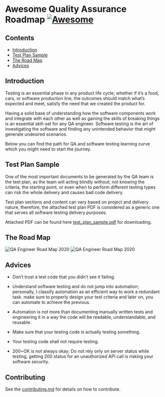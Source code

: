 Awesome Quality Assurance Roadmap [![Awesome](https://awesome.re/badge.svg)](https://awesome.re)
================================================================================================

Contents
--------

-   [Introduction](#introduction)
-   [Test Plan Sample](#test-plan-sample)
-   [The Road Map](#the-road-map)
-   [Advices](#advices)

Introduction
------------

Testing is an essential phase in any product life cycle; whether if it’s a food, cars, or software production line, the outcomes should match what’s expected and meet, satisfy the need that we created the product for.

Having a solid base of understanding how the software components work and integrate with each other as well as gaining the skills of breaking things is an essential skill-set for any QA engineer. Software testing is the art of investigating the software and finding any unintended behavior that might generate undesired scenarios.

Below you can find the path for QA and software testing learning curve which you might need to start the journey.

Test Plan Sample
----------------

One of the most important documents to be generated by the QA team is the test plan, as the team will acting blindly without; not knowing the criteria, the starting point, or even when to perform different testing types can risk the whole delivery and causes bad code delivery.

Test plan sections and content can vary based on project and delivery nature, therefore, the attached test plan PDF is considered as a generic one that serves all software testing delivery purposes.

Attached PDF can be found here [test\_plan\_sample.pdf](https://github.com/anas-qa/Quality-Assurance-Road-Map/blob/master/Test_Plan_Sample.pdf) for downloading.

The Road Map
------------

![QA Engineer Road Map 2020](https://i.imgur.com/oSW5bgk.png) ![QA Engineer Road Map 2020](https://i.imgur.com/Zwl0LcY.png)

Advices
-------

-   Don’t trust a test code that you didn’t see it failing.

-   Understand software testing and do not jump into automation; personally, I classify automation as an efficient way to work a redundant task. make sure to properly design your test criteria and later on, you can automate to achieve the previous.

-   Automation is not more than documenting manually written tests and engineering it in a way the code will be readable, understandable, and reusable.

-   Make sure that your testing code is actually testing something.

-   Your testing code shall not require testing.

-   200~OK is not always okay; Do not rely only on server status while testing, getting 200 status for an unauthorized API call is risking your software security.

Contributing
------------

See the [contributing.md](https://github.com/fityanos/awesome-quality-assurance-road-map/blob/master/contributing.md) for details on how to contribute.
